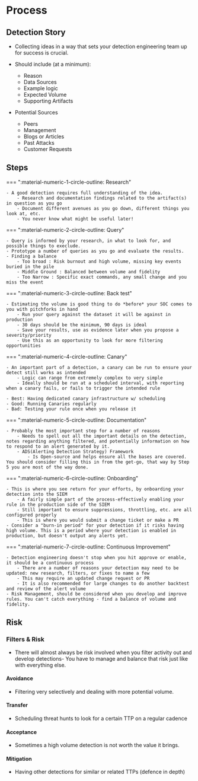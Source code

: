 # Process

## Detection Story

- Collecting ideas in a way that sets your detection engineering team up for success is crucial.
- Should include (at a minimum):
    - Reason
    - Data Sources
    - Example logic
    - Expected Volume
    - Supporting Artifacts

- Potential Sources
    - Peers
    - Management
    - Blogs or Articles
    - Past Attacks
    - Customer Requests

## Steps

=== ":material-numeric-1-circle-outline: Research"

    - A good detection requires full understanding of the idea.
        - Research and documentation findings related to the artifact(s) in question as you go
        - Document different avenues as you go down, different things you look at, etc.
        - You never know what might be useful later!

=== ":material-numeric-2-circle-outline: Query"

    - Query is informed by your research, in what to look for, and possible things to execlude.
    - Prototype a number of queries as you go and evaluate the results.
    - Finding a balance
        - Too broad : Risk burnout and high volume, missing key events buried in the pile
        - Middle Ground : Balanced between volume and fidelity
        - Too Narrow : Specific exact commands, any small change and you miss the event

=== ":material-numeric-3-circle-outline: Back test"

    - Estimating the volume is good thing to do *before* your SOC comes to you with pitchforks in hand
        - Run your query against the dataset it will be against in production
        - 30 days should be the minimum, 90 days is ideal
        - Save your results, use as evidence later when you propose a severity/priority
        - Use this as an opportunity to look for more filtering opportunities

=== ":material-numeric-4-circle-outline: Canary"

    - An important part of a detection, a canary can be run to ensure your detect still works as intended
        - Logic can range from extremely complex to very simple 
        - Ideally should be run at a scheduled interval, with reporting when a canary fails, or fails to trigger the intended rule
        
    - Best: Having dedicated canary infrastructure w/ scheduling
    - Good: Running Canaries regularly
    - Bad: Testing your rule once when you release it

=== ":material-numeric-5-circle-outline: Documentation"

    - Probably the most important step for a number of reasons
        - Needs to spell out all the important details on the detection, notes regarding anything filtered, and potentially information on how to respond to an alert generated by it.
        - ADS(Alerting Detection Strategy) Framework
            - Is Open-source and helps ensure all the bases are covered. You should consider filling this in from the get-go, that way by Step 5 you are most of the way done.

=== ":material-numeric-6-circle-outline: Onboarding"

    - This is where you see return for your efforts, by onboarding your detection into the SIEM
        - A fairly simple part of the process-effectively enabling your rule in the production side of the SIEM
        - Still important to ensure suppressions, throttling, etc. are all configured properly
        - This is where you would submit a change ticket or make a PR
    - Consider a "burn-in period" for your detection if it risks having high volume. This is a period where your detection is enabled in production, but doesn't output any alerts yet.

=== ":material-numeric-7-circle-outline: Continuous Improvement"

    - Detection engineering doesn't stop when you hit approve or enable, it should be a continuous process
        - There are a number of reasons your detection may need to be updated: new research, filters, or fixes to name a few
        - This may require an updated change request or PR
        - It is also recommended for large changes to do another backtest and review of the alert volume
    - Risk Management, should be considered when you develop and improve rules. You can't catch everything - find a balance of volume and fidelity.

## Risk

### Filters & Risk

- There will almost always be risk involved when you filter activity out and develop detections- You have to manage and balance that risk just like with everything else.

#### Avoidance

- Filtering very selectively and dealing with more potential volume.

#### Transfer

- Scheduling threat hunts to look for a certain TTP on a regular cadence

#### Acceptance

- Sometimes a high volume detection is not worth the value it brings.

#### Mitigation

- Having other detections for similar or related TTPs (defence in depth)
